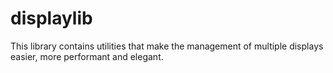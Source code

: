 # displaylib

This library contains utilities that make the management of multiple displays easier, more
performant and elegant.
